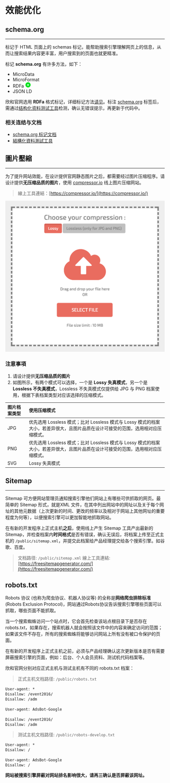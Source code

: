 # 效能优化

## schema.org
---

标记于 HTML 页面上的 schemas 标记，能帮助搜索引擎理解网页上的信息，从而让搜索结果内容更丰富，用户搜索到的页面也就更精准。

标记 **schema.org** 有许多方法，如下：

* MicroData
* MicroFormat
* RDFa ![](/images/star.png)
* JSON LD

欣和官网选用 **RDFa** 格式标记，详细标记方法[请见](http://schema.org/docs/datamodel.html)。标注 [schema.org](https://schema.org/docs/full.html) 标签后，需通过[结构化资料测试工具](https://search.google.com/structured-data/testing-tool/u/0/)检测，确认无错误提示，再更新于代码中。

### 相关连结与文档
* [schema.org 标记文档](https://schema.org/docs/full.html)
* [結構化資料測試工具](https://search.google.com/structured-data/testing-tool/u/0/)

## 圖片壓縮
---

为了提升网站效能，在设计提供官网静态图片之后，都需要经过图片压缩程序。请设计提供**无压缩品质的图片**，使用 [compressor.io](https://compressor.io/) 线上图片压缩网站。
<br/>
> 線上工具連結：[https://compressor.io/](https://compressor.io/)

![](/images/compressor.png)

### 注意事項

1. 请设计提供**无压缩品质的图片**
2. 如图所示，有两个模式可以选择，一个是 **Lossy 失真模式**，另一个是 **Lossless 不失真模式**，Lossless 不失真模式仅提供给 JPG 与 PNG 档案使用，根据下表档案类型对应该选择的压缩模式。

| 图片档案类型 | 使用压缩模式 |
| :--- | :--- |
| JPG | 优先选用 Lossless 模式；比对 Lossless 模式与 Lossy 模式的档案大小，若差异很大，且图片品质在设计可接受的范围，选用相对应压缩模式。 |
| PNG | 优先选用 Lossless 模式；比对 Lossless 模式与 Lossy 模式的档案大小，若差异很大，且图片品质在设计可接受的范围，选用相对应压缩模式。 |
| SVG | Lossy 失真模式 |

## Sitemap
---

Sitemap 可方便网站管理员通知搜索引擎他们网站上有哪些可供抓取的网页。最简单的 Sitemap 形式，就是XML 文件，在其中列出网站中的网址以及关于每个网址的其他元数据（上次更新的时间、更改的频率以及相对于网站上其他网址的重要程度为何等），以便搜索引擎可以更加智能地抓取网站。

在有新的开发程序上正式主机**之后**，使用线上产生 Sitemap 工具产出最新的 Sitemap，并检查档案内**时间格式**是否有错误，确认无误后，将档案上传至正式主机的 `/public/sitemap.xml`，并提交此档案给产品经理提交给各个搜索引擎。如谷歌、百度。 

> 文档路径: `/public/sitemap.xml`
> 線上工具連結: [https://freesitemapgenerator.com/](https://freesitemapgenerator.com/)

## robots.txt

Robots 协议 (也称为爬虫协议、机器人协议等) 的全称是**网络爬虫排除标准** (Robots Exclusion Protocol)，网站通过Robots协议告诉搜索引擎哪些页面可以抓取，哪些页面不能抓取。

当一个搜索蜘蛛访问一个站点时，它会首先检查该站点根目录下是否存在 robots.txt，如果存在，搜索机器人就会按照该文件中的内容来确定访问的范围；如果该文件不存在，所有的搜索蜘蛛将能够访问网站上所有没有被口令保护的页面。

在有新的开发程序上正式主机之前，必须与产品经理确认这次更新版本是否有需要屏蔽搜索引擎的页面，例如：后台、个人会员资料、测试机代码档案等。

欣和官网分别对应正式主机与测试主机有不同的 robots.txt 档案：

> 正式主机文档路径: `/public/robots.txt`

```
User-agent: *
Disallow: /event2016/
Disallow: /adm

User-agent: AdsBot-Google

Disallow: /event2016/
Disallow: /adm
```

> 测试主机文档路径: `/public/robots-develop.txt`

```
User-agent: *
Disallow: /

User-agent: AdsBot-Google
Disallow: /
```

**网站被搜索引擎屏蔽对网站排名影响很大，请再三确认是否屏蔽该网址。**







